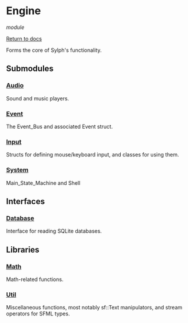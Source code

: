 # Engine
*module*

[Return to docs](../docs.md)

Forms the core of Sylph's functionality.

## Submodules

### [Audio](audio/audio.md)
Sound and music players.

### [Event](event/event.md)
The Event_Bus and associated Event struct.

### [Input](input/input.md)
Structs for defining mouse/keyboard input, and classes for using them.

### [System](system/system.md)
Main_State_Machine and Shell

## Interfaces

### [Database](database/database.md)
Interface for reading SQLite databases.

## Libraries

### [Math](math/math.md)
Math-related functions.

### [Util](util/util.md)
Miscellaneous functions, most notably sf::Text manipulators, and stream operators for SFML types.